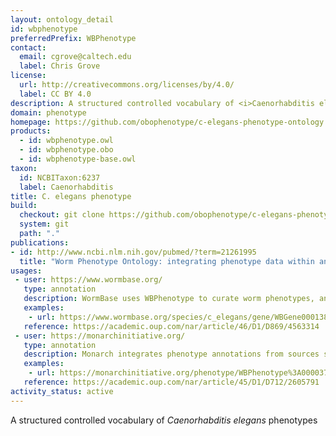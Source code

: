 ```yaml
---
layout: ontology_detail
id: wbphenotype
preferredPrefix: WBPhenotype
contact:
  email: cgrove@caltech.edu
  label: Chris Grove
license:
  url: http://creativecommons.org/licenses/by/4.0/
  label: CC BY 4.0
description: A structured controlled vocabulary of <i>Caenorhabditis elegans</i> phenotypes
domain: phenotype
homepage: https://github.com/obophenotype/c-elegans-phenotype-ontology
products:
  - id: wbphenotype.owl
  - id: wbphenotype.obo
  - id: wbphenotype-base.owl
taxon:
  id: NCBITaxon:6237
  label: Caenorhabditis
title: C. elegans phenotype
build:
  checkout: git clone https://github.com/obophenotype/c-elegans-phenotype-ontology.git
  system: git
  path: "."
publications:
- id: http://www.ncbi.nlm.nih.gov/pubmed/?term=21261995
  title: "Worm Phenotype Ontology: integrating phenotype data within and beyond the C. elegans community."
usages:
 - user: https://www.wormbase.org/
   type: annotation
   description: WormBase uses WBPhenotype to curate worm phenotypes, and to allow search and indexing on the WormBase site
   examples:
    - url: https://www.wormbase.org/species/c_elegans/gene/WBGene00013855#0c-9g-3
   reference: https://academic.oup.com/nar/article/46/D1/D869/4563314
 - user: https://monarchinitiative.org/
   type: annotation
   description: Monarch integrates phenotype annotations from sources such as WormBase, and allows for querying using the WBPhenotype ontology.
   examples:
    - url: https://monarchinitiative.org/phenotype/WBPhenotype%3A0000370
   reference: https://academic.oup.com/nar/article/45/D1/D712/2605791
activity_status: active
---
```


A structured controlled vocabulary of <i>Caenorhabditis elegans</i> phenotypes
